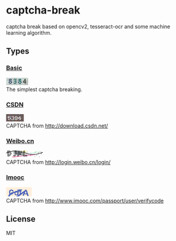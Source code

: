 # captcha-break
captcha break based on opencv2, tesseract-ocr and some machine learning algorithm.
## Types
### [Basic](./basic)
![](./basic/basic.jpg)  
The simplest captcha breaking.
### [CSDN](./csdn)
![](./csdn/csdn.png)  
CAPTCHA from http://download.csdn.net/
### [Weibo.cn](./weibo.cn)
![](./weibo.cn/weibo.cn.png)  
CAPTCHA from http://login.weibo.cn/login/
### [Imooc](./imooc)
![](./imooc/imooc.png)  
CAPTCHA from http://www.imooc.com/passport/user/verifycode
## License
MIT
